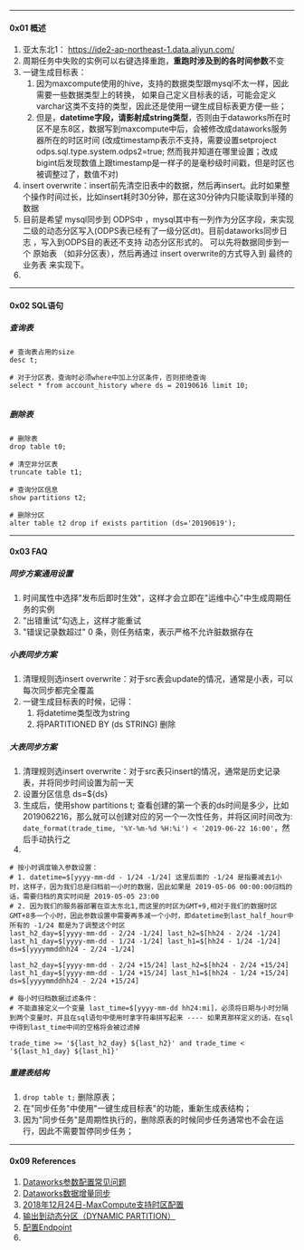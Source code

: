 



----

#### 0x01 概述

1. 亚太东北1： https://ide2-ap-northeast-1.data.aliyun.com/
2. 周期任务中失败的实例可以右键选择重跑，**重跑时涉及到的各时间参数**不变
3. 一键生成目标表：
   1. 因为maxcompute使用的hive，支持的数据类型跟mysql不太一样，因此需要一些数据类型上的转换， 如果自己定义目标表的话，可能会定义varchar这类不支持的类型，因此还是使用一键生成目标表更方便一些；
   2. 但是，**datetime字段，请影射成string类型**，否则由于dataworks所在时区不是东8区，数据写到maxcompute中后，会被修改成dataworks服务器所在的时区时间 (改成timestamp表示不支持，需要设置setproject odps.sql.type.system.odps2=true; 然而我并知道在哪里设置；改成bigint后发现数值上跟timestamp是一样子的是毫秒级时间戳，但是时区也被调整过了，数值不对)
4. insert overwrite：insert前先清空旧表中的数据，然后再insert。此时如果整个操作时间过长，比如insert耗时30分钟，那在这30分钟内只能读取到半殘的数据
5. 目前是希望 mysql同步到 ODPS中 ，mysql其中有一列作为分区字段，来实现二级的动态分区写入(ODPS表已经有了一级分区dt)。目前dataworks同步日志 ，写入到ODPS目的表还不支持 动态分区形式的。  可以先将数据同步到一个 原始表 （如非分区表），然后再通过 insert overwrite的方式导入到 最终的业务表 来实现下。
6. 



----

#### 0x02 SQL语句



##### 查询表

```mysql
# 查询表占用的size
desc t;

# 对于分区表，查询时必须where中加上分区条件，否则拒绝查询
select * from account_history where ds = 20190616 limit 10;


```



##### 删除表

```mysql
# 删除表
drop table t0;

# 清空非分区表
truncate table t1;

# 查询分区信息
show partitions t2;

# 删除分区
alter table t2 drop if exists partition (ds='20190619');
```



------

#### 0x03 FAQ



##### 同步方案通用设置

1. 时间属性中选择"发布后即时生效"，这样才会立即在"运维中心"中生成周期任务的实例
2. "出错重试"勾选上，这样才能重试
3. "错误记录数超过" 0 条，则任务结束，表示严格不允许脏数据存在



##### 小表同步方案

1. 清理规则选insert overwrite：对于src表会update的情况，通常是小表，可以每次同步都完全覆盖
2. 一键生成目标表的时候，记得：
   1. 将datetime类型改为string
   2. 将PARTITIONED BY (ds STRING) 删除



##### 大表同步方案

1. 清理规则选insert overwrite：对于src表只insert的情况，通常是历史记录表，并将同步时间设置为前一天
2. 设置分区信息 ds=${ds}
3. 生成后，使用show partitions t; 查看创建的第一个表的ds时间是多少，比如 2019062216，那么就可以创建对应的另一个一次性任务，并将区间时间改为: `date_format(trade_time, '%Y-%m-%d %H:%i') < '2019-06-22 16:00'`，然后手动执行之
4. 



```shell
# 按小时调度输入参数设置：
# 1. datetime=$[yyyy-mm-dd - 1/24 -1/24] 这里后面的 -1/24 是指要减去1小时，这样子，因为我们总是归档前一小时的数据，因此如果是 2019-05-06 00:00:00归档的话，需要归档的真实时间是 2019-05-05 23:00
# 2. 因为我们的服务器部署在亚太东北1,而这里的时区为GMT+9,相对于我们的数据时区GMT+8多一个小时，因此参数设置中需要再多减一个小时，即datetime到last_half_hour中所有的 -1/24 都是为了调整这个时区
last_h2_day=$[yyyy-mm-dd - 2/24 -1/24] last_h2=$[hh24 - 2/24 -1/24] last_h1_day=$[yyyy-mm-dd - 1/24 -1/24] last_h1=$[hh24 - 1/24 -1/24] ds=$[yyyymmddhh24 - 2/24 -1/24]

last_h2_day=$[yyyy-mm-dd - 2/24 +15/24] last_h2=$[hh24 - 2/24 +15/24] last_h1_day=$[yyyy-mm-dd - 1/24 +15/24] last_h1=$[hh24 - 1/24 +15/24] ds=$[yyyymmddhh24 - 2/24 +15/24]

# 每小时归档数据过滤条件：
# 不能直接定义一个变量 last_time=$[yyyy-mm-dd hh24:mi]，必须将日期与小时分隔到两个变量时，并且在sql语句中使用时拿字符串拼写起来 ---- 如果真那样定义的话，在sql中得到last_time中间的空格将会被过滤掉

trade_time >= '${last_h2_day} ${last_h2}' and trade_time < '${last_h1_day} ${last_h1}'
```



##### 重建表结构

1. `drop table t;` 删除原表；
2. 在"同步任务"中使用"一键生成目标表"的功能，重新生成表结构；
3. 因为"同步任务"是周期性执行的，删除原表的时候同步任务通常也不会在运行，因此不需要暂停同步任务；



----

#### 0x09 References

1. [Dataworks参数配置常见问题](https://www.alibabacloud.com/help/zh/doc-detail/74450.html#title-jmr-imt-rzr)
2. [Dataworks数据增量同步](https://www.alibabacloud.com/help/zh/doc-detail/87157.htm?spm=a2c63.p38356.b99.70.36bd26458g9WQr)
3. [2018年12月24日-MaxCompute支持时区配置](https://www.alibabacloud.com/help/zh/doc-detail/44035.htm#h2-url-3)
4. [输出到动态分区（DYNAMIC PARTITION）](https://help.aliyun.com/document_detail/73779.html?spm=a2c4g.11186623.2.12.63ab156c0yyYmO)
5. [配置Endpoint](https://help.aliyun.com/document_detail/34951.html?spm=5176.11065259.1996646101.searchclickresult.2a82262e42NboG)
6. 